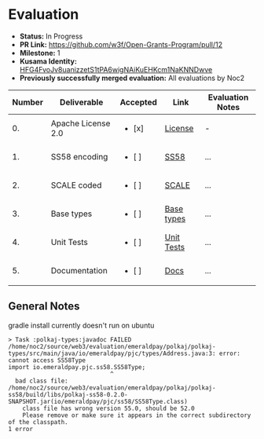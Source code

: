 # Evaluation

* **Status:** In Progress
* **PR Link:** https://github.com/w3f/Open-Grants-Program/pull/12
* **Milestone:** 1
* **Kusama Identity:** [HFG4FvoJv8uanizzetS1tPA6wigNAiKuEHKcm1NaKNNDwve](https://polkascan.io/pre/kusama/account/HFG4FvoJv8uanizzetS1tPA6wigNAiKuEHKcm1NaKNNDwve)
* **Previously successfully merged evaluation:** All evaluations by Noc2

| Number | Deliverable | Accepted | Link | Evaluation Notes |
| ------------- | ------------- | ------------- | ------------- |------------- |
| 0. | Apache License 2.0 | <ul><li>[x] </li></ul>|[License](https://github.com/emeraldpay/polkaj/blob/master/LICENSE)| - |
| 1. | SS58 encoding |<ul><li>[ ] </li></ul>|[SS58](https://github.com/emeraldpay/polkaj/tree/master/polkaj-ss58)| ...| 
| 2.  | SCALE coded |<ul><li>[ ] </li></ul>|[SCALE](https://github.com/emeraldpay/polkaj/tree/master/polkaj-scale)| ...| 
| 3. | Base types |<ul><li>[ ] </li></ul>|[Base types](https://github.com/emeraldpay/polkaj/tree/master/polkaj-types)| ...| 
| 4. | Unit Tests |<ul><li>[ ] </li></ul>|[Unit Tests](https://codecov.io/gh/emeraldpay/polkaj)| ...| 
| 5. | Documentation |<ul><li>[ ] </li></ul>|[Docs](https://github.com/emeraldpay/polkaj/tree/master/docs)| ...| 

## General Notes

gradle install currently doesn't run on ubuntu
```
> Task :polkaj-types:javadoc FAILED
/home/noc2/source/web3/evaluation/emeraldpay/polkaj/polkaj-types/src/main/java/io/emeraldpay/pjc/types/Address.java:3: error: cannot access SS58Type
import io.emeraldpay.pjc.ss58.SS58Type;
                             ^
  bad class file: /home/noc2/source/web3/evaluation/emeraldpay/polkaj/polkaj-ss58/build/libs/polkaj-ss58-0.2.0-SNAPSHOT.jar(io/emeraldpay/pjc/ss58/SS58Type.class)
    class file has wrong version 55.0, should be 52.0
    Please remove or make sure it appears in the correct subdirectory of the classpath.
1 error
```